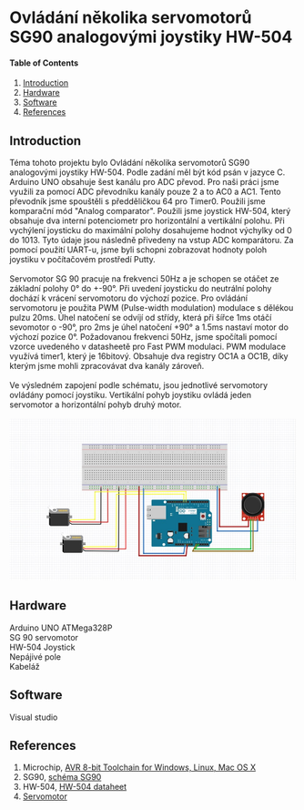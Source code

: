 
# Ovládání několika servomotorů SG90 analogovými joystiky HW-504

#### Table of Contents

1. [Introduction](#introduction)
2. [Hardware](#hardware)
3. [Software](#software)
4. [References](#references)


## Introduction
Téma tohoto projektu bylo Ovládání několika servomotorů SG90 analogovými joystiky HW-504. Podle zadání měl být kód psán v jazyce C. Arduino UNO obsahuje šest kanálu pro ADC převod. Pro naši práci jsme využili za pomocí ADC převodníku kanály pouze 2 a to AC0 a AC1. Tento převodník jsme spouštěli s předděličkou 64 pro Timer0. Použili jsme komparační mód "Analog comparator". Použili jsme joystick HW-504, který obsahuje dva interní potenciometr pro horizontální a vertikální polohu. Při vychýlení joysticku do maximální polohy dosahujeme hodnot výchylky od 0 do 1013. Tyto údaje jsou následně přivedeny na vstup ADC komparátoru. Za pomocí použití UART-u, jsme byli schopni zobrazovat hodnoty poloh joystiku v počítačovém prostředí Putty. <br/> <br/>
Servomotor SG 90 pracuje na frekvenci 50Hz a je schopen se otáčet ze základní polohy 0° do +-90°. Při uvedení joysticku do neutrální polohy dochází k vrácení servomotoru do výchozí pozice. Pro ovládání servomotoru je použita PWM (Pulse-width modulation) modulace s dělékou pulzu 20ms. Úhel natočení se odvíjí od střídy, která při šířce 1ms otáčí sevomotor o -90°, pro 2ms je úhel natočení +90° a 1.5ms nastaví motor do výchozí pozice 0°. Požadovanou frekvenci 50Hz, jsme spočítali pomocí vzorce uvedeného v datasheetě pro Fast PWM modulaci. PWM modulace využívá timer1, který je 16bitový. Obsahuje dva registry OC1A a OC1B, díky kterým jsme mohli zpracovávat dva kanály zároveň.  <br/> <br/>
Ve výsledném zapojení podle schématu, jsou jednotlivé servomotory ovládány pomocí joystiku. Vertikální pohyb joystiku ovládá jeden servomotor a horizontální pohyb druhý motor. <br/> <br/>
![Schéma zapojení](https://github.com/xmajnu00/Digital-electronics-2/blob/master/Untitled.jpg)

## Hardware

Arduino UNO ATMega328P <br/>
SG 90 servomotor <br/>
HW-504 Joystick <br/>
Nepájivé pole <br/>
Kabeláž 

## Software

Visual studio

## References

1. Microchip, [AVR 8-bit Toolchain for Windows, Linux, Mac OS X](https://www.microchip.com/mplab/avr-support/avr-and-arm-toolchains-c-compilers)
2. SG90, [schéma SG90](http://www.ee.ic.ac.uk/pcheung/teaching/DE1_EE/stores/sg90_datasheet.pdf)
3. HW-504, [HW-504 dataheet](http://www.energiazero.org/arduino_sensori/joystick_module.pdf)
4. [Servomotor](https://www.electronicwings.com/avr-atmega/servo-motor-interfacing-with-atmega16)
